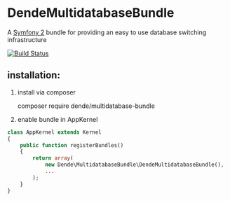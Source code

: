 # DendeMultidatabaseBundle

A [Symfony 2](http://symfony.com) bundle for providing an easy to use database switching infrastructure

[![Build Status](https://travis-ci.org/UirapuruDende/CalendarBundle.svg?branch=master)](https://travis-ci.org/UirapuruDende/CalendarBundle)

## installation:

1. install via composer

    composer require dende/multidatabase-bundle

2. enable bundle in AppKernel

```php
class AppKernel extends Kernel
{
    public function registerBundles()
    {
        return array(
            new Dende\MultidatabaseBundle\DendeMultidatabaseBundle(),
            ...
        );
    }
}
```
